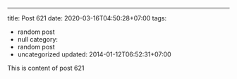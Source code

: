 ---
title: Post 621
date: 2020-03-16T04:50:28+07:00
tags:
  - random post
  - null
category:
  - random post
  - uncategorized
updated: 2014-01-12T06:52:31+07:00

This is content of post 621